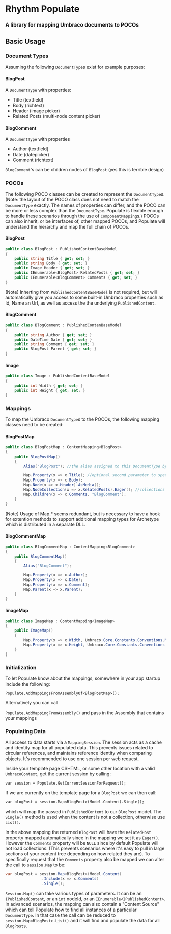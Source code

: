 # Rhythm Populate
### A library for mapping Umbraco documents to POCOs

## Basic Usage

### Document Types

Assuming the following `DocumentType`s exist for example purposes:

#### BlogPost

A `DocumentType` with properties:
* Title (textfield)
* Body (richtext)
* Header (image picker)
* Related Posts (multi-node content picker)

#### BlogComment

A `DocumentType` with properties
* Author (textfield)
* Date (datepicker)
* Comment (richtext)

`BlogComment`'s can be children nodes of `BlogPost` (yes this is terrible design)

### POCOs

The following POCO classes can be created to represent the `DocumentType`s. (Note: the layout of the POCO class does not need to match the `DocumentType` exactly.  The names of properties can differ, and the POCO can be more or less complex than the `DocumentType`. Populate is flexible enough to handle these scenarios through the use of `ComponentMapping`s.)  POCOs can also inherit, or be interfaces of, other mapped POCOs, and Populate will understand the hierarchy and map the full chain of POCOs.

#### BlogPost

```c#
public class BlogPost : PublishedContentBaseModel
{
    public string Title { get; set; }
    public string Body { get; set; }
    public Image Header { get; set; }
    public IEnumerable<BlogPost> RelatedPosts { get; set; }
    public IEnumerable<BlogComment> Comments { get; set; }
}
```

(Note) Inherting from `PublishedContentBaseModel` is not required, but will automatically give you access to some built-in Umbraco properties such as Id, Name an Url, as well as access the the underlying `PublishedContent`.

#### BlogComment

```c#
public class BlogComment : PublishedContenBaseModel
{
    public string Author { get; set; }
    public DateTime Date { get; set; }
    public string Comment { get; set; }
    public BlogPost Parent { get; set; }
}
```

#### Image

```c#
public class Image : PublishedContentBaseModel
{
    public int Width { get; set; }
    public int Height { get; set; }
}
```

### Mappings

To map the Umbraco `DocumentType`s to the POCOs, the following mapping classes need to be created:

#### BlogPostMap

```c#
public class BlogPostMap : ContentMapping<BlogPost>
{
    public BlogPostMap()
    {
        Alias("BlogPost"); //the alias assigned to this DocumentType by Umbraco

        Map.Property(x => x.Title); //optional second parameter to specify the alias if it differs from the property name
        Map.Property(x => x.Body);
        Map.Node(x => x.Header).AsMedia();
        Map.NodeCollection(x => x.RelatedPosts).Eager(); //collections default to "lazy" loading, but this can be overriden here in the mapping.
        Map.Children(x => x.Comments, "BlogComment");
    }
}
```

(Note) Usage of Map.* seems redundant, but is necessary to have a hook for extention methods to support additional mapping types for Archetype which is distributed in a separate DLL.

#### BlogCommentMap

```c#
public class BlogCommentMap : ContentMapping<BlogComment>
{
    public BlogCommentMap()
    {
        Alias("BlogComment");

        Map.Property(x => x.Author);
        Map.Property(x => x.Date);
        Map.Property(x => x.Comment);
        Map.Parent(x => x.Parent);
    }
}
```

#### ImageMap

```c#
public class ImageMap : ContentMapping<ImageMap>
{
    public ImageMap()
    {
        Map.Property(x => x.Width, Umbraco.Core.Constants.Conventions.Media.Width);
        Map.Property(x => x.Height, Umbraco.Core.Constants.Conventions.Media.Height);
    }
}
```

### Initialization

To let Populate know about the mappings, somewhere in your app startup include the following:

`Populate.AddMappingsFromAssemblyOf<BlogPostMap>();`

Alternatively you can call

`Populate.AddMappingFromAssembly()` and pass in the Assembly that contains your mappings

### Populating Data

All access to data starts via a `MappingSession`.  The session acts as a cache and identity map for all populated data.  This prevents issues related to circular references, and maintains reference identity when comparing objects.  It's recommended to use one session per web request.

Inside your template page CSHTML, or some other location with a valid `UmbracoContext`, get the current session by calling:

`var session = Populate.GetCurrentSessionForRequest();`

If we are currently on the template page for a `BlogPost` we can then call:

`var blogPost = session.Map<BlogPost>(Model.Content).Single();`

which will map the passed in `PublishedContent` to our `BlogPost` model.  The `Single()` method is used when the content is not a collection, otherwise use `List()`.

In the above mapping the returned `BlogPost` will have the `RelatedPost` property mapped automatically since in the mapping we set it as `Eager()`.  However the `Comments` property will be `NULL` since by default Populate will not load collections.  (This prevents scenarios where it's easy to pull in large sections of your content tree depending on how related they are).  To specifically request that the `Comments` property also be mapped we can alter the call to `session.Map` to be:

```c#
var blogPost = session.Map<BlogPost>(Model.Content)
                .Include(x => x.Comments)
                .Single();
```

`Session.Map()` can take various types of parameters.  It can be an `IPublishedContent`, or an `int` nodeId, or an `IEnumerable<IPublishedContent>`.  In advanced scenarios, the mapping can also contain a "Content Source" which can tell Populate how to find all instances of a particular `DocumentType`.  In that case the call can be reduced to `session.Map<BlogPost>.List()` and it will find and populate the data for all `BlogPost`s.



